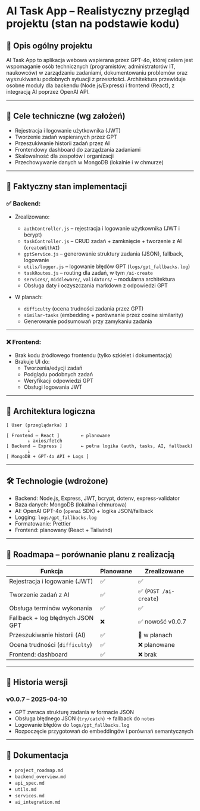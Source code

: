 # AI Task App – Realistyczny przegląd projektu (stan na podstawie kodu)

## 📘 Opis ogólny projektu

AI Task App to aplikacja webowa wspierana przez GPT-4o, której celem jest wspomaganie osób technicznych (programistów, administratorów IT, naukowców) w zarządzaniu zadaniami, dokumentowaniu problemów oraz wyszukiwaniu podobnych sytuacji z przeszłości. Architektura przewiduje osobne moduły dla backendu (Node.js/Express) i frontend (React), z integracją AI poprzez OpenAI API.

---

## 🎯 Cele techniczne (wg założeń)

- Rejestracja i logowanie użytkownika (JWT)
- Tworzenie zadań wspieranych przez GPT
- Przeszukiwanie historii zadań przez AI
- Frontendowy dashboard do zarządzania zadaniami
- Skalowalność dla zespołów i organizacji
- Przechowywanie danych w MongoDB (lokalnie i w chmurze)

---

## 📌 Faktyczny stan implementacji

### ✅ Backend:

- Zrealizowano:
  - `authController.js` – rejestracja i logowanie użytkownika (JWT i bcrypt)
  - `taskController.js` – CRUD zadań + zamknięcie + tworzenie z AI (`createWithAI`)
  - `gptService.js` – generowanie struktury zadania (JSON), fallback, logowanie
  - `utils/logger.js` – logowanie błędów GPT (`logs/gpt_fallbacks.log`)
  - `taskRoutes.js` – routing dla zadań, w tym `/ai-create`
  - `services/`, `middleware/`, `validators/` – modularna architektura
  - Obsługa daty i oczyszczania markdown z odpowiedzi GPT

- W planach:
  - `difficulty` (ocena trudności zadania przez GPT)
  - `similar-tasks` (embedding + porównanie przez cosine similarity)
  - Generowanie podsumowań przy zamykaniu zadania

---

### ❌ Frontend:

- Brak kodu źródłowego frontendu (tylko szkielet i dokumentacja)
- Brakuje UI do:
  - Tworzenia/edycji zadań
  - Podglądu podobnych zadań
  - Weryfikacji odpowiedzi GPT
  - Obsługi logowania JWT

---

## 🧠 Architektura logiczna

```
[ User (przeglądarka) ]
        ↓
[ Frontend – React ]        ← planowane
        ↓ axios/fetch
[ Backend – Express ]       ← pełna logika (auth, tasks, AI, fallback)
        ↓
[ MongoDB + GPT-4o API + Logs ]
```

---

## 🛠️ Technologie (wdrożone)

- Backend: Node.js, Express, JWT, bcrypt, dotenv, express-validator
- Baza danych: MongoDB (lokalna i chmurowa)
- AI: OpenAI GPT-4o (`openai` SDK) + logika JSON/fallback
- Logging: `logs/gpt_fallbacks.log`
- Formatowanie: Prettier
- Frontend: planowany (React + Tailwind)

---

## 🚧 Roadmapa – porównanie planu z realizacją

| Funkcja                          | Planowane | Zrealizowane         |
|----------------------------------|-----------|----------------------|
| Rejestracja i logowanie (JWT)   | ✅         | ✅                   |
| Tworzenie zadań z AI             | ✅         | ✅ (`POST /ai-create`) |
| Obsługa terminów wykonania       | ✅         | ✅                   |
| Fallback + log błędnych JSON GPT | ❌         | ✅ nowość v0.0.7     |
| Przeszukiwanie historii (AI)     | ✅         | 🔄 w planach         |
| Ocena trudności (`difficulty`)   | ✅         | ❌ planowane         |
| Frontend: dashboard              | ✅         | ❌ brak              |

---

## 🔄 Historia wersji

### v0.0.7 – 2025-04-10

- GPT zwraca strukturę zadania w formacie JSON
- Obsługa błędnego JSON (`try/catch`) → fallback do `notes`
- Logowanie błędów do `logs/gpt_fallbacks.log`
- Rozpoczęcie przygotowań do embeddingów i porównań semantycznych

---

## 📄 Dokumentacja

- `project_roadmap.md`
- `backend_overview.md`
- `api_spec.md`
- `utils.md`
- `services.md`
- `ai_integration.md`
